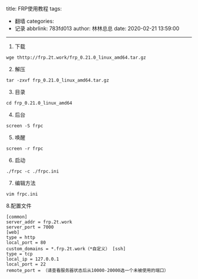 title: FRP使用教程
tags:
  - 翻墙
categories:
  - 记录
abbrlink: 783fd013
author: 林林总总
date: 2020-02-21 13:59:00
---
1. 下载 
```
wge thttp://frp.2t.work/frp_0.21.0_linux_amd64.tar.gz 
```
<!---more--->
2. 解压 
```
tar -zxvf frp_0.21.0_linux_amd64.tar.gz
```
3. 目录
``` 
cd frp_0.21.0_linux_amd64 
```
4. 后台
```  
screen -S frpc 
```
5. 唤醒 
```
screen -r frpc 
```
6. 启动 
```
./frpc -c ./frpc.ini 
```
7. 编辑方法 
```
vim frpc.ini 
```

8.配置文件

```
[common] 
server_addr = frp.2t.work 
server_port = 7000 
[web] 
type = http 
local_port = 80 
custom_domains = *.frp.2t.work（*自定义） [ssh] 
type = tcp 
local_ip = 127.0.0.1 
local_port = 22 
remote_port = （请查看服务器状态后从10000-20000选一个未被使用的端口） 
```